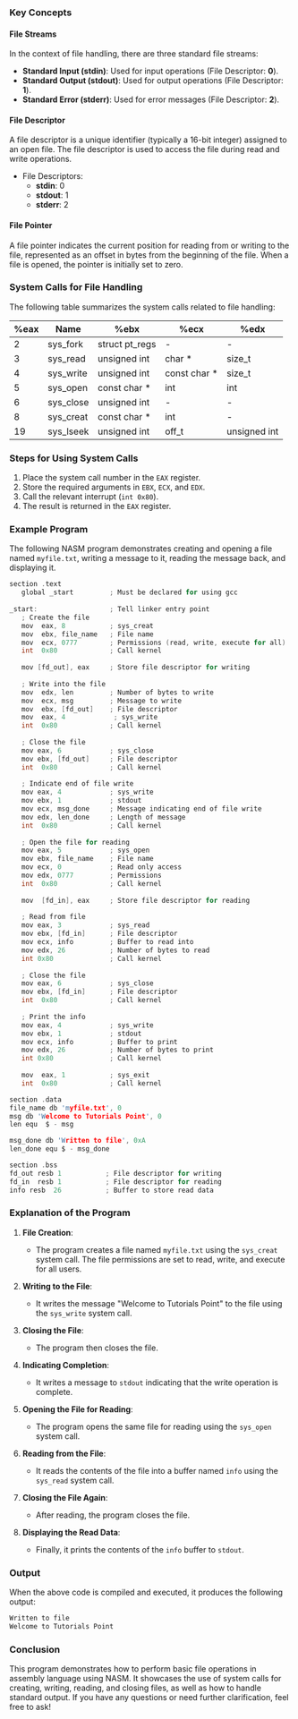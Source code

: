 ### Key Concepts

#### File Streams
In the context of file handling, there are three standard file streams:
- **Standard Input (stdin)**: Used for input operations (File Descriptor: **0**).
- **Standard Output (stdout)**: Used for output operations (File Descriptor: **1**).
- **Standard Error (stderr)**: Used for error messages (File Descriptor: **2**).

#### File Descriptor
A file descriptor is a unique identifier (typically a 16-bit integer) assigned to an open file. The file descriptor is used to access the file during read and write operations. 

- File Descriptors:
  - **stdin**: 0
  - **stdout**: 1
  - **stderr**: 2

#### File Pointer
A file pointer indicates the current position for reading from or writing to the file, represented as an offset in bytes from the beginning of the file. When a file is opened, the pointer is initially set to zero.

### System Calls for File Handling
The following table summarizes the system calls related to file handling:

| %eax | Name           | %ebx                     | %ecx               | %edx               |
|------|----------------|--------------------------|---------------------|---------------------|
| 2    | sys_fork       | struct pt_regs           | -                   | -                   |
| 3    | sys_read       | unsigned int             | char *              | size_t              |
| 4    | sys_write      | unsigned int             | const char *        | size_t              |
| 5    | sys_open       | const char *             | int                 | int                 |
| 6    | sys_close      | unsigned int             | -                   | -                   |
| 8    | sys_creat      | const char *             | int                 | -                   |
| 19   | sys_lseek      | unsigned int             | off_t               | unsigned int        |

### Steps for Using System Calls
1. Place the system call number in the `EAX` register.
2. Store the required arguments in `EBX`, `ECX`, and `EDX`.
3. Call the relevant interrupt (`int 0x80`).
4. The result is returned in the `EAX` register.

### Example Program
The following NASM program demonstrates creating and opening a file named `myfile.txt`, writing a message to it, reading the message back, and displaying it.

```c
section .text
   global _start         ; Must be declared for using gcc
	
_start:                  ; Tell linker entry point
   ; Create the file
   mov  eax, 8           ; sys_creat
   mov  ebx, file_name   ; File name
   mov  ecx, 0777        ; Permissions (read, write, execute for all)
   int  0x80             ; Call kernel
	
   mov [fd_out], eax     ; Store file descriptor for writing
    
   ; Write into the file
   mov	edx, len         ; Number of bytes to write
   mov	ecx, msg         ; Message to write
   mov	ebx, [fd_out]    ; File descriptor 
   mov	eax, 4            ; sys_write
   int	0x80             ; Call kernel
	
   ; Close the file
   mov eax, 6            ; sys_close
   mov ebx, [fd_out]     ; File descriptor
   int  0x80             ; Call kernel
    
   ; Indicate end of file write
   mov eax, 4            ; sys_write
   mov ebx, 1            ; stdout
   mov ecx, msg_done     ; Message indicating end of file write
   mov edx, len_done     ; Length of message
   int  0x80             ; Call kernel
    
   ; Open the file for reading
   mov eax, 5            ; sys_open
   mov ebx, file_name    ; File name
   mov ecx, 0            ; Read only access
   mov edx, 0777         ; Permissions
   int  0x80             ; Call kernel
	
   mov  [fd_in], eax     ; Store file descriptor for reading
    
   ; Read from file
   mov eax, 3            ; sys_read
   mov ebx, [fd_in]      ; File descriptor
   mov ecx, info         ; Buffer to read into
   mov edx, 26           ; Number of bytes to read
   int 0x80              ; Call kernel
    
   ; Close the file
   mov eax, 6            ; sys_close
   mov ebx, [fd_in]      ; File descriptor
   int  0x80             ; Call kernel
	
   ; Print the info 
   mov eax, 4            ; sys_write
   mov ebx, 1            ; stdout
   mov ecx, info         ; Buffer to print
   mov edx, 26           ; Number of bytes to print
   int 0x80              ; Call kernel
       
   mov	eax, 1           ; sys_exit
   int	0x80             ; Call kernel

section .data
file_name db 'myfile.txt', 0
msg db 'Welcome to Tutorials Point', 0
len equ  $ - msg

msg_done db 'Written to file', 0xA
len_done equ $ - msg_done

section .bss
fd_out resb 1           ; File descriptor for writing
fd_in  resb 1           ; File descriptor for reading
info resb  26           ; Buffer to store read data
```

### Explanation of the Program

1. **File Creation**:
   - The program creates a file named `myfile.txt` using the `sys_creat` system call. The file permissions are set to read, write, and execute for all users.

2. **Writing to the File**:
   - It writes the message "Welcome to Tutorials Point" to the file using the `sys_write` system call.

3. **Closing the File**:
   - The program then closes the file.

4. **Indicating Completion**:
   - It writes a message to `stdout` indicating that the write operation is complete.

5. **Opening the File for Reading**:
   - The program opens the same file for reading using the `sys_open` system call.

6. **Reading from the File**:
   - It reads the contents of the file into a buffer named `info` using the `sys_read` system call.

7. **Closing the File Again**:
   - After reading, the program closes the file.

8. **Displaying the Read Data**:
   - Finally, it prints the contents of the `info` buffer to `stdout`.

### Output

When the above code is compiled and executed, it produces the following output:

```c
Written to file
Welcome to Tutorials Point
```

### Conclusion

This program demonstrates how to perform basic file operations in assembly language using NASM. It showcases the use of system calls for creating, writing, reading, and closing files, as well as how to handle standard output. If you have any questions or need further clarification, feel free to ask!